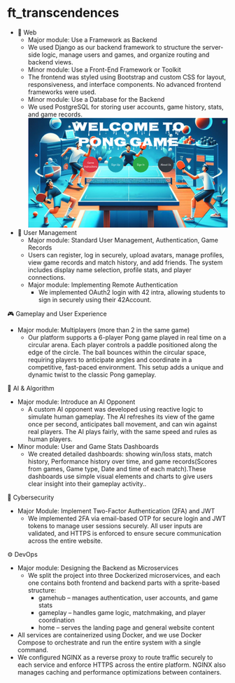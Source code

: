 # ft_transcendences

- 🔧 Web
  -  Major module: Use a Framework as Backend
    - We used Django as our backend framework to structure the server-side logic, manage users and games, and organize routing and backend views.
  -  Minor module: Use a Front-End Framework or Toolkit
    - The frontend was styled using Bootstrap and custom CSS for layout, responsiveness, and interface components. No advanced frontend frameworks were used.
  -  Minor module: Use a Database for the Backend
    - We used PostgreSQL for storing user accounts, game history, stats, and game records.
![1](https://github.com/fasl8/ft_transcendences/blob/main/photo/1.homepage.png)
- 👥 User Management
  -  Major module: Standard User Management, Authentication, Game Records
    - Users can register, log in securely, upload avatars, manage profiles, view game records and match history, and add friends. The system includes display name selection, profile stats, and player connections.
  - Major module: Implementing Remote Authentication
    - We implemented OAuth2 login with 42 intra, allowing students to sign in securely using their 42Account.

🎮 Gameplay and User Experience
  - Major module: Multiplayers (more than 2 in the same game)
    - Our platform supports a 6-player Pong game played in real time on a circular arena. Each player controls a paddle positioned along the edge of the circle. The ball bounces within the circular space, requiring players to anticipate angles and coordinate in a competitive, fast-paced environment. This setup adds a unique and dynamic twist to the classic Pong gameplay.

🤖 AI & Algorithm
  - Major module: Introduce an AI Opponent
    - A custom AI opponent was developed using reactive logic to simulate human gameplay. The AI refreshes its view of the game once per second, anticipates ball movement, and can win against real players. The AI plays fairly, with the same speed and rules as human players.
  - Minor module: User and Game Stats Dashboards
    - We created detailed dashboards: showing win/loss stats, match history, Performance history over time, and game records(Scores from games, Game type, Date and time of each match).These dashboards use simple visual elements and charts to give users clear insight into their gameplay activity..
   

🔐 Cybersecurity
  - Major Module: Implement Two-Factor Authentication (2FA) and JWT
    - We implemented 2FA via email-based OTP for secure login and JWT tokens to manage user sessions securely. All user inputs are validated, and HTTPS is enforced to ensure secure communication across the entire website.


⚙️ DevOps
  - Major module: Designing the Backend as Microservices
    - We split the project into three Dockerized microservices, and each one contains both frontend and backend parts with a sprite-based structure:
        - gamehub – manages authentication, user accounts, and game stats
        - gameplay – handles game logic, matchmaking, and player coordination
        - home – serves the landing page and general website content
  - All services are containerized using Docker, and we use Docker Compose to orchestrate and run the entire system with a single command.
  - We configured NGINX as a reverse proxy to route traffic securely to each service and enforce HTTPS across the entire platform. NGINX also manages caching and performance optimizations between containers.
